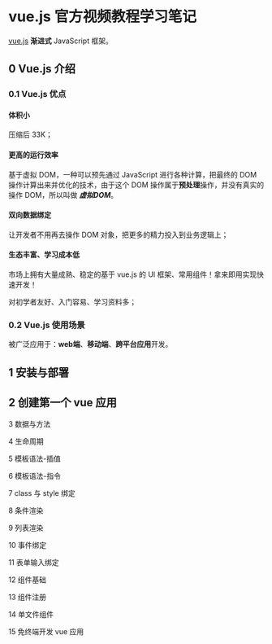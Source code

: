 # vue.js 官方视频教程学习笔记

[vue.js](https://learning.dcloud.io/) **渐进式** JavaScript 框架。

## 0 Vue.js 介绍

### 0.1 Vue.js 优点

#### 体积小

压缩后 33K；

#### 更高的运行效率

基于虚拟 DOM，一种可以预先通过 JavaScript 进行各种计算，把最终的 DOM 操作计算出来并优化的技术，由于这个 DOM 操作属于**预处理**操作，并没有真实的操作 DOM，所以叫做 ***虚拟DOM***。

#### 双向数据绑定

让开发者不用再去操作 DOM 对象，把更多的精力投入到业务逻辑上；

#### 生态丰富、学习成本低

市场上拥有大量成熟、稳定的基于 vue.js 的 UI 框架、常用组件！拿来即用实现快速开发！

对初学者友好、入门容易、学习资料多；

### 0.2 Vue.js 使用场景

被广泛应用于：**web端**、**移动端**、**跨平台应用**开发。

## 1 安装与部署

## 2 创建第一个 vue 应用

3 数据与方法

4 生命周期

5 模板语法-插值

6 模板语法-指令

7 class 与 style 绑定

8 条件渲染

9 列表渲染

10 事件绑定

11 表单输入绑定

12 组件基础

13 组件注册

14 单文件组件

15 免终端开发 vue 应用